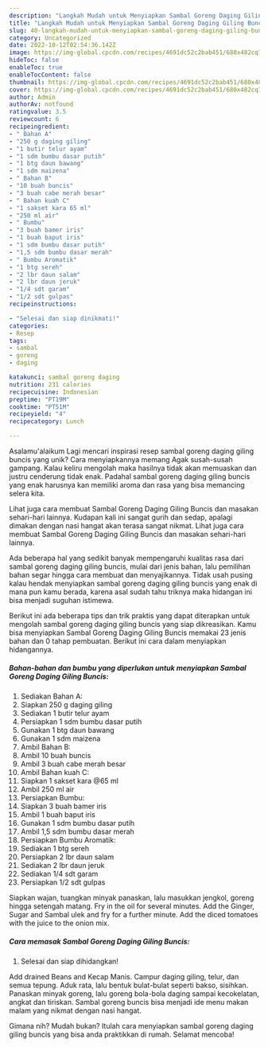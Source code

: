 ```yaml
---
description: "Langkah Mudah untuk Menyiapkan Sambal Goreng Daging Giling Buncis{ yang Lezat"
title: "Langkah Mudah untuk Menyiapkan Sambal Goreng Daging Giling Buncis{ yang Lezat"
slug: 40-langkah-mudah-untuk-menyiapkan-sambal-goreng-daging-giling-buncis-yang-lezat
category: Uncategorized
date: 2022-10-12T02:54:36.142Z
image: https://img-global.cpcdn.com/recipes/4691dc52c2bab451/680x482cq70/sambal-goreng-daging-giling-buncis-foto-resep-utama.jpg
hideToc: false
enableToc: true
enableTocContent: false
thumbnail: https://img-global.cpcdn.com/recipes/4691dc52c2bab451/680x482cq70/sambal-goreng-daging-giling-buncis-foto-resep-utama.jpg
cover: https://img-global.cpcdn.com/recipes/4691dc52c2bab451/680x482cq70/sambal-goreng-daging-giling-buncis-foto-resep-utama.jpg
author: Admin
authorAv: notfound
ratingvalue: 3.5
reviewcount: 6
recipeingredient:
- " Bahan A"
- "250 g daging giling"
- "1 butir telur ayam"
- "1 sdm bumbu dasar putih"
- "1 btg daun bawang"
- "1 sdm maizena"
- " Bahan B"
- "10 buah buncis"
- "3 buah cabe merah besar"
- " Bahan kuah C"
- "1 sakset kara 65 ml"
- "250 ml air"
- " Bumbu"
- "3 buah bamer iris"
- "1 buah baput iris"
- "1 sdm bumbu dasar putih"
- "1,5 sdm bumbu dasar merah"
- " Bumbu Aromatik"
- "1 btg sereh"
- "2 lbr daun salam"
- "2 lbr daun jeruk"
- "1/4 sdt garam"
- "1/2 sdt gulpas"
recipeinstructions:

- "Selesai dan siap dinikmati!"
categories:
- Resep
tags:
- sambal
- goreng
- daging

katakunci: sambal goreng daging 
nutrition: 231 calories
recipecuisine: Indonesian
preptime: "PT19M"
cooktime: "PT51M"
recipeyield: "4"
recipecategory: Lunch

---
```



Asalamu'alaikum Lagi mencari inspirasi resep sambal goreng daging giling buncis yang unik? Cara menyiapkannya memang Agak susah-susah gampang. Kalau keliru mengolah maka hasilnya tidak akan memuaskan dan justru cenderung tidak enak. Padahal sambal goreng daging giling buncis yang enak harusnya kan memiliki aroma dan rasa yang bisa memancing selera kita.


Lihat juga cara membuat Sambal Goreng Daging Giling Buncis dan masakan sehari-hari lainnya. Kudapan kali ini sangat gurih dan sedap, apalagi dimakan dengan nasi hangat akan terasa sangat nikmat. Lihat juga cara membuat Sambal Goreng Daging Giling Buncis dan masakan sehari-hari lainnya.

Ada beberapa hal yang sedikit banyak mempengaruhi kualitas rasa dari sambal goreng daging giling buncis, mulai dari jenis bahan, lalu pemilihan bahan segar hingga cara membuat dan menyajikannya. Tidak usah pusing kalau hendak menyiapkan sambal goreng daging giling buncis yang enak di mana pun kamu berada, karena asal sudah tahu triknya maka hidangan ini bisa menjadi suguhan istimewa.


Berikut ini ada beberapa tips dan trik praktis yang dapat diterapkan untuk mengolah sambal goreng daging giling buncis yang siap dikreasikan. Kamu bisa menyiapkan Sambal Goreng Daging Giling Buncis memakai 23 jenis bahan dan 0 tahap pembuatan. Berikut ini cara dalam menyiapkan hidangannya.

<!--inarticleads1-->

##### Bahan-bahan dan bumbu yang diperlukan untuk menyiapkan Sambal Goreng Daging Giling Buncis:

1. Sediakan  Bahan A:
1. Siapkan 250 g daging giling
1. Sediakan 1 butir telur ayam
1. Persiapkan 1 sdm bumbu dasar putih
1. Gunakan 1 btg daun bawang
1. Gunakan 1 sdm maizena
1. Ambil  Bahan B:
1. Ambil 10 buah buncis
1. Ambil 3 buah cabe merah besar
1. Ambil  Bahan kuah C:
1. Siapkan 1 sakset kara @65 ml
1. Ambil 250 ml air
1. Persiapkan  Bumbu:
1. Siapkan 3 buah bamer iris
1. Ambil 1 buah baput iris
1. Gunakan 1 sdm bumbu dasar putih
1. Ambil 1,5 sdm bumbu dasar merah
1. Persiapkan  Bumbu Aromatik:
1. Sediakan 1 btg sereh
1. Persiapkan 2 lbr daun salam
1. Sediakan 2 lbr daun jeruk
1. Sediakan 1/4 sdt garam
1. Persiapkan 1/2 sdt gulpas


Siapkan wajan, tuangkan minyak panaskan, lalu masukkan jengkol, goreng hingga setengah matang. Fry in the oil for several minutes. Add the Ginger, Sugar and Sambal ulek and fry for a further minute. Add the diced tomatoes with the juice to the onion mix. 

<!--inarticleads2-->

##### Cara memasak Sambal Goreng Daging Giling Buncis:


1. Selesai dan siap dihidangkan!

Add drained Beans and Kecap Manis. Campur daging giling, telur, dan semua tepung. Aduk rata, lalu bentuk bulat-bulat seperti bakso, sisihkan. Panaskan minyak goreng, lalu goreng bola-bola daging sampai kecokelatan, angkat dan tiriskan. Sambal goreng buncis bisa menjadi ide menu makan malam yang nikmat dengan nasi hangat. 

Gimana nih? Mudah bukan? Itulah cara menyiapkan sambal goreng daging giling buncis yang bisa anda praktikkan di rumah. Selamat mencoba!
